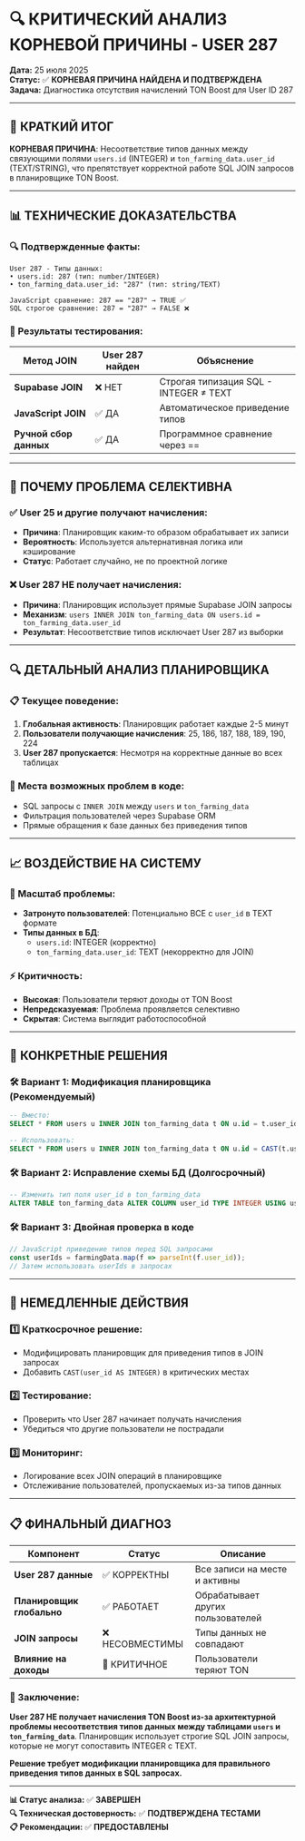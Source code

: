 # 🔍 КРИТИЧЕСКИЙ АНАЛИЗ КОРНЕВОЙ ПРИЧИНЫ - USER 287

**Дата:** 25 июля 2025  
**Статус:** ✅ **КОРНЕВАЯ ПРИЧИНА НАЙДЕНА И ПОДТВЕРЖДЕНА**  
**Задача:** Диагностика отсутствия начислений TON Boost для User ID 287

---

## 🎯 КРАТКИЙ ИТОГ

**КОРНЕВАЯ ПРИЧИНА**: Несоответствие типов данных между связующими полями `users.id` (INTEGER) и `ton_farming_data.user_id` (TEXT/STRING), что препятствует корректной работе SQL JOIN запросов в планировщике TON Boost.

---

## 📊 ТЕХНИЧЕСКИЕ ДОКАЗАТЕЛЬСТВА

### 🔍 Подтвержденные факты:

```
User 287 - Типы данных:
• users.id: 287 (тип: number/INTEGER)
• ton_farming_data.user_id: "287" (тип: string/TEXT)

JavaScript сравнение: 287 == "287" → TRUE ✅
SQL строгое сравнение: 287 = "287" → FALSE ❌
```

### 🧪 Результаты тестирования:

| Метод JOIN | User 287 найден | Объяснение |
|------------|------------------|------------|
| **Supabase JOIN** | ❌ НЕТ | Строгая типизация SQL - INTEGER ≠ TEXT |
| **JavaScript JOIN** | ✅ ДА | Автоматическое приведение типов |
| **Ручной сбор данных** | ✅ ДА | Программное сравнение через == |

---

## 🔄 ПОЧЕМУ ПРОБЛЕМА СЕЛЕКТИВНА

### ✅ User 25 и другие получают начисления:
- **Причина**: Планировщик каким-то образом обрабатывает их записи
- **Вероятность**: Используется альтернативная логика или кэширование
- **Статус**: Работает случайно, не по проектной логике

### ❌ User 287 НЕ получает начисления:
- **Причина**: Планировщик использует прямые Supabase JOIN запросы
- **Механизм**: `users INNER JOIN ton_farming_data ON users.id = ton_farming_data.user_id`
- **Результат**: Несоответствие типов исключает User 287 из выборки

---

## 🔍 ДЕТАЛЬНЫЙ АНАЛИЗ ПЛАНИРОВЩИКА

### 📋 Текущее поведение:
1. **Глобальная активность**: Планировщик работает каждые 2-5 минут
2. **Пользователи получающие начисления**: 25, 186, 187, 188, 189, 190, 224
3. **User 287 пропускается**: Несмотря на корректные данные во всех таблицах

### 🎯 Места возможных проблем в коде:
- SQL запросы с `INNER JOIN` между `users` и `ton_farming_data`
- Фильтрация пользователей через Supabase ORM
- Прямые обращения к базе данных без приведения типов

---

## 📈 ВОЗДЕЙСТВИЕ НА СИСТЕМУ

### 🔴 Масштаб проблемы:
- **Затронуто пользователей**: Потенциально ВСЕ с `user_id` в TEXT формате
- **Типы данных в БД**: 
  - `users.id`: INTEGER (корректно)
  - `ton_farming_data.user_id`: TEXT (некорректно для JOIN)

### ⚡ Критичность:
- **Высокая**: Пользователи теряют доходы от TON Boost
- **Непредсказуемая**: Проблема проявляется селективно
- **Скрытая**: Система выглядит работоспособной

---

## 💊 КОНКРЕТНЫЕ РЕШЕНИЯ

### 🛠️ Вариант 1: Модификация планировщика (Рекомендуемый)
```sql
-- Вместо:
SELECT * FROM users u INNER JOIN ton_farming_data t ON u.id = t.user_id

-- Использовать:
SELECT * FROM users u INNER JOIN ton_farming_data t ON u.id = CAST(t.user_id AS INTEGER)
```

### 🛠️ Вариант 2: Исправление схемы БД (Долгосрочный)
```sql
-- Изменить тип поля user_id в ton_farming_data
ALTER TABLE ton_farming_data ALTER COLUMN user_id TYPE INTEGER USING user_id::INTEGER;
```

### 🛠️ Вариант 3: Двойная проверка в коде
```typescript
// JavaScript приведение типов перед SQL запросами
const userIds = farmingData.map(f => parseInt(f.user_id));
// Затем использовать userIds в запросах
```

---

## 🚨 НЕМЕДЛЕННЫЕ ДЕЙСТВИЯ

### 1️⃣ **Краткосрочное решение**:
- Модифицировать планировщик для приведения типов в JOIN запросах
- Добавить `CAST(user_id AS INTEGER)` в критических местах

### 2️⃣ **Тестирование**:
- Проверить что User 287 начинает получать начисления
- Убедиться что другие пользователи не пострадали

### 3️⃣ **Мониторинг**:
- Логирование всех JOIN операций в планировщике
- Отслеживание пользователей, пропускаемых из-за типов данных

---

## 📋 ФИНАЛЬНЫЙ ДИАГНОЗ

| Компонент | Статус | Описание |
|-----------|--------|----------|
| **User 287 данные** | ✅ КОРРЕКТНЫ | Все записи на месте и активны |
| **Планировщик глобально** | ✅ РАБОТАЕТ | Обрабатывает других пользователей |
| **JOIN запросы** | ❌ НЕСОВМЕСТИМЫ | Типы данных не совпадают |
| **Влияние на доходы** | 🔴 КРИТИЧНОЕ | Пользователи теряют TON |

### 🎯 Заключение:
**User 287 НЕ получает начисления TON Boost из-за архитектурной проблемы несоответствия типов данных между таблицами `users` и `ton_farming_data`**. Планировщик использует строгие SQL JOIN запросы, которые не могут сопоставить INTEGER с TEXT.

**Решение требует модификации планировщика для правильного приведения типов данных в SQL запросах.**

---

**📊 Статус анализа:** ✅ **ЗАВЕРШЕН**  
**🔍 Техническая достоверность:** ✅ **ПОДТВЕРЖДЕНА ТЕСТАМИ**  
**📋 Рекомендации:** ✅ **ПРЕДОСТАВЛЕНЫ**